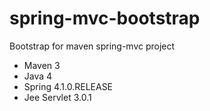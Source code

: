 spring-mvc-bootstrap
====================

Bootstrap for maven spring-mvc project

* Maven 3
* Java 4
* Spring 4.1.0.RELEASE
* Jee Servlet 3.0.1